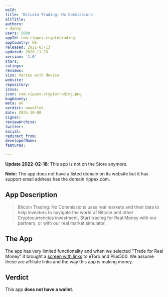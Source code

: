 ```yaml
---
wsId: 
title: 'Bitcoin Trading: No Commissions'
altTitle: 
authors:
- danny
users: 5000
appId: com.rippex.cryptotrading
appCountry: US
released: 2021-03-13
updated: 2020-11-23
version: '1.0'
stars: 
ratings: 
reviews: 
size: Varies with device
website: 
repository: 
issue: 
icon: com.rippex.cryptotrading.png
bugbounty: 
meta: ok
verdict: nowallet
date: 2024-10-08
signer: 
reviewArchive: 
twitter: 
social: 
redirect_from: 
developerName: 
features: 

---
```


**Update 2022-02-18**: This app is not on the Store anymore.

**Note:** The app does not have a listed domain on its website but it has support email address has the domain rippex.com.

## App Description

> Bitcoin Trading: No Commissions uses real markets and their data to help investors to navigate the world of Bitcoin and other Cryptocurrencies investment. Start trading for Real Money with our partners, or with our real market simulator.

## The App

The app has very limited functionality and when we selected "Trade for Real Money" it brought a [screen with links](https://twitter.com/BitcoinWalletz/status/1451481334493310976) to eToro and Plus500. We assume these are affiliate links and the way this app is making money.

## Verdict

This app **does not have a wallet**.
